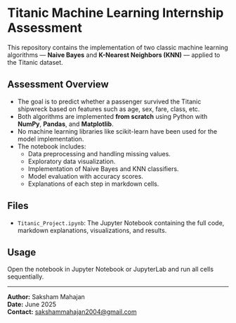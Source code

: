 # Titanic Machine Learning Internship Assessment

This repository contains the implementation of two classic machine learning algorithms — **Naive Bayes** and **K-Nearest Neighbors (KNN)** — applied to the Titanic dataset.

## Assessment Overview

- The goal is to predict whether a passenger survived the Titanic shipwreck based on features such as age, sex, fare, class, etc.
- Both algorithms are implemented **from scratch** using Python with **NumPy**, **Pandas**, and **Matplotlib**.
- No machine learning libraries like scikit-learn have been used for the model implementation.
- The notebook includes:
  - Data preprocessing and handling missing values.
  - Exploratory data visualization.
  - Implementation of Naive Bayes and KNN classifiers.
  - Model evaluation with accuracy scores.
  - Explanations of each step in markdown cells.

## Files

- `Titanic_Project.ipynb`: The Jupyter Notebook containing the full code, markdown explanations, visualizations, and results.

## Usage

Open the notebook in Jupyter Notebook or JupyterLab and run all cells sequentially.

---

**Author:** Saksham Mahajan  
**Date:** June 2025  
**Contact:** sakshammahajan2004@gmail.com
